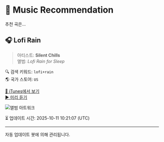 
# 🎵 Music Recommendation

추천 곡은...

## 🎧 Lofi Rain  
> 아티스트: **Silent Chills**  
> 앨범: _Lofi Rain for Sleep_  

🔍 검색 키워드: `lofi+rain`  
🌎 국가 스토어: `US`

[🔗 iTunes에서 보기](https://music.apple.com/us/album/lofi-rain/1576826891?i=1576826892&uo=4)  
[▶️ 미리 듣기](https://audio-ssl.itunes.apple.com/itunes-assets/AudioPreview115/v4/fb/f7/b0/fbf7b0e2-f880-e0cc-a0bd-58cef2f91bfb/mzaf_6910556518126070206.plus.aac.p.m4a)

![앨범 아트워크](https://is1-ssl.mzstatic.com/image/thumb/Music115/v4/36/19/41/361941c4-52b0-6832-53a8-7478fc1fee38/cover_4062851631921.jpg/100x100bb.jpg)

⏳ 업데이트 시간: 2025-10-11 10:21:07 (UTC)

---
자동 업데이트 봇에 의해 관리됩니다.
